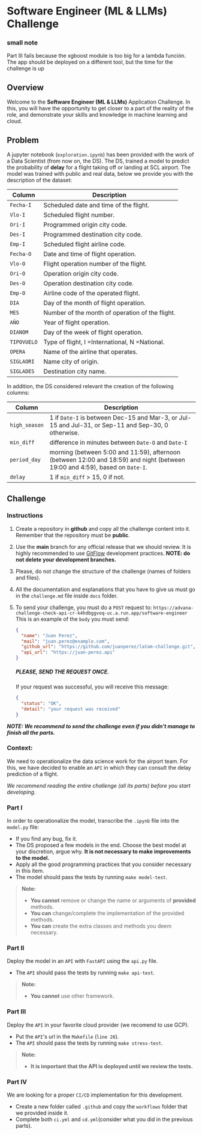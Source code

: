 # Software Engineer (ML & LLMs) Challenge

### small note

Part III fails because the xgboost module is too big for a lambda función. The app should be deployed on a different tool, but the time for the challenge is up

## Overview

Welcome to the **Software Engineer (ML & LLMs)** Application Challenge. In this, you will have the opportunity to get closer to a part of the reality of the role, and demonstrate your skills and knowledge in machine learning and cloud.

## Problem

A jupyter notebook (`exploration.ipynb`) has been provided with the work of a Data Scientist (from now on, the DS). The DS, trained a model to predict the probability of **delay** for a flight taking off or landing at SCL airport. The model was trained with public and real data, below we provide you with the description of the dataset:

|Column|Description|
|-----|-----------|
|`Fecha-I`|Scheduled date and time of the flight.|
|`Vlo-I`|Scheduled flight number.|
|`Ori-I`|Programmed origin city code.|
|`Des-I`|Programmed destination city code.|
|`Emp-I`|Scheduled flight airline code.|
|`Fecha-O`|Date and time of flight operation.|
|`Vlo-O`|Flight operation number of the flight.|
|`Ori-O`|Operation origin city code.|
|`Des-O`|Operation destination city code.|
|`Emp-O`|Airline code of the operated flight.|
|`DIA`|Day of the month of flight operation.|
|`MES`|Number of the month of operation of the flight.|
|`AÑO`|Year of flight operation.|
|`DIANOM`|Day of the week of flight operation.|
|`TIPOVUELO`|Type of flight, I =International, N =National.|
|`OPERA`|Name of the airline that operates.|
|`SIGLAORI`|Name city of origin.|
|`SIGLADES`|Destination city name.|

In addition, the DS considered relevant the creation of the following columns:

|Column|Description|
|-----|-----------|
|`high_season`|1 if `Date-I` is between Dec-15 and Mar-3, or Jul-15 and Jul-31, or Sep-11 and Sep-30, 0 otherwise.|
|`min_diff`|difference in minutes between `Date-O` and `Date-I`|
|`period_day`|morning (between 5:00 and 11:59), afternoon (between 12:00 and 18:59) and night (between 19:00 and 4:59), based on `Date-I`.|
|`delay`|1 if `min_diff` > 15, 0 if not.|

## Challenge

### Instructions

1. Create a repository in **github** and copy all the challenge content into it. Remember that the repository must be **public**.

2. Use the **main** branch for any official release that we should review. It is highly recommended to use [GitFlow](https://www.atlassian.com/git/tutorials/comparing-workflows/gitflow-workflow) development practices. **NOTE: do not delete your development branches.**
   
3. Please, do not change the structure of the challenge (names of folders and files).
   
4. All the documentation and explanations that you have to give us must go in the `challenge.md` file inside `docs` folder.

5. To send your challenge, you must do a `POST` request to:
    `https://advana-challenge-check-api-cr-k4hdbggvoq-uc.a.run.app/software-engineer`
    This is an example of the `body` you must send:
    ```json
    {
      "name": "Juan Perez",
      "mail": "juan.perez@example.com",
      "github_url": "https://github.com/juanperez/latam-challenge.git",
      "api_url": "https://juan-perez.api"
    }
    ```
    ##### ***PLEASE, SEND THE REQUEST ONCE.***

    If your request was successful, you will receive this message:
    ```json
    {
      "status": "OK",
      "detail": "your request was received"
    }
    ```


***NOTE: We recommend to send the challenge even if you didn't manage to finish all the parts.***

### Context:

We need to operationalize the data science work for the airport team. For this, we have decided to enable an `API` in which they can consult the delay prediction of a flight.

*We recommend reading the entire challenge (all its parts) before you start developing.*

### Part I

In order to operationalize the model, transcribe the `.ipynb` file into the `model.py` file:

- If you find any bug, fix it.
- The DS proposed a few models in the end. Choose the best model at your discretion, argue why. **It is not necessary to make improvements to the model.**
- Apply all the good programming practices that you consider necessary in this item.
- The model should pass the tests by running `make model-test`.

> **Note:**
> - **You cannot** remove or change the name or arguments of **provided** methods.
> - **You can** change/complete the implementation of the provided methods.
> - **You can** create the extra classes and methods you deem necessary.

### Part II

Deploy the model in an `API` with `FastAPI` using the `api.py` file.

- The `API` should pass the tests by running `make api-test`.

> **Note:** 
> - **You cannot** use other framework.

### Part III

Deploy the `API` in your favorite cloud provider (we recomend to use GCP).

- Put the `API`'s url in the `Makefile` (`line 26`).
- The `API` should pass the tests by running `make stress-test`.

> **Note:** 
> - **It is important that the API is deployed until we review the tests.**

### Part IV

We are looking for a proper `CI/CD` implementation for this development.

- Create a new folder called `.github` and copy the `workflows` folder that we provided inside it.
- Complete both `ci.yml` and `cd.yml`(consider what you did in the previous parts).
